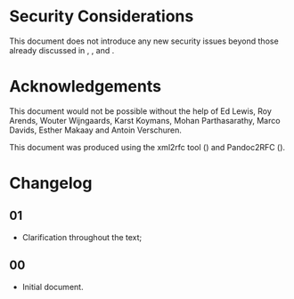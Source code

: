 # Security Considerations

This document does not introduce any new security issues beyond those
already discussed in [](#RFC4033), [](#RFC4034), [](#RFC4035) and [](#RFC5155).

# Acknowledgements
This document would not be possible without the help of Ed Lewis, Roy Arends, 
Wouter Wijngaards, 
Karst Koymans, 
Mohan Parthasarathy,
Marco Davids, Esther Makaay and Antoin Verschuren.

This document was produced using the xml2rfc tool ([](#RFC2629)) and Pandoc2RFC ([](#Gieben11)).

# Changelog

## 01

* Clarification throughout the text;


## 00

* Initial document.

